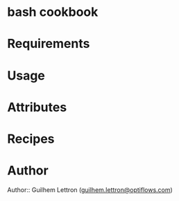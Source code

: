 # bash cookbook

# Requirements

# Usage

# Attributes

# Recipes

# Author

Author:: Guilhem Lettron (<guilhem.lettron@optiflows.com>)
